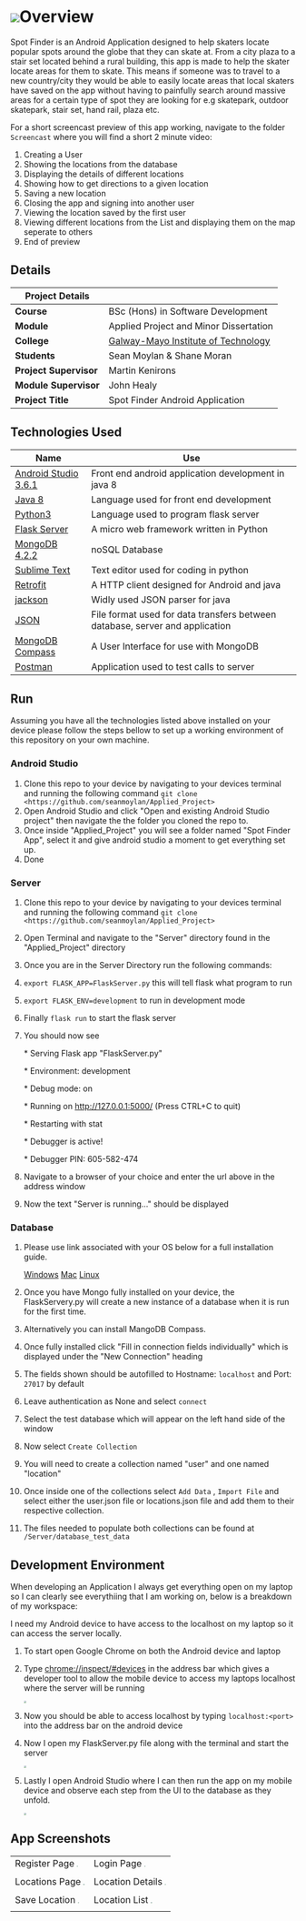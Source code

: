 # ![](images/SpotFinder.png)Overview 

Spot Finder is an Android Application designed to help skaters locate popular spots around the globe that they can skate at. From a city plaza to a stair set located behind a rural building, this app is made to help the skater locate areas for them to skate. This means if someone was to travel to a new country/city they would be able to easily locate areas that local skaters have saved on the app without having to painfully search around massive areas for a certain type of spot they are looking for e.g skatepark, outdoor skatepark, stair set, hand rail, plaza etc.

For a short screencast preview of this app working, navigate to the folder `Screencast` where you will find a short 2 minute video:

1. Creating a User
2. Showing the locations from the database
3. Displaying the details of different locations
4. Showing how to get directions to a given location
5. Saving a new location
6. Closing the app and signing into another user
7. Viewing the location saved by the first user
8. Viewing different locations from the List and displaying them on the map seperate to others
9. End of preview

## Details

| Project Details   |     |
| --- | --- |
| **Course** | BSc (Hons) in Software Development  |
| **Module** |  Applied Project and Minor Dissertation |
| **College** | [Galway-Mayo Institute of Technology](http://www.gmit.ie/) |
| **Students** | Sean Moylan & Shane Moran |
| **Project Supervisor** | Martin Kenirons |
| **Module Supervisor** | John Healy |
| **Project Title** | Spot Finder Android Application |



## Technologies Used

| Name                                                         | Use                                                          |
| ------------------------------------------------------------ | ------------------------------------------------------------ |
| [Android Studio 3.6.1](https://developer.android.com/studio) | Front end android application development in java 8          |
| [Java 8](https://www.oracle.com/technetwork/java/javase/overview/java8-2100321.html) | Language used for front end development                      |
| [Python3](https://www.python.org/downloads/)                 | Language used to program flask server                        |
| [Flask Server](https://flask.palletsprojects.com/en/1.1.x/)  | A micro web framework written in Python                      |
| [MongoDB 4.2.2](https://www.mongodb.com/)                    | noSQL Database                                               |
| [Sublime Text](https://www.sublimetext.com/)                 | Text editor used for coding in python                        |
| [Retrofit](https://square.github.io/retrofit/)               | A HTTP client designed for Android and java                  |
| [jackson](https://github.com/FasterXML/jackson)              | Widly used JSON parser for java                              |
| [JSON](https://en.wikipedia.org/wiki/JSON)                   | File format used for data transfers between database, server and application |
| [MongoDB Compass](https://www.mongodb.com/products/compass)  | A User Interface for use with MongoDB                        |
| [Postman](https://www.postman.com/)                          | Application used to test calls to server                     |



## Run

Assuming you have all the technologies listed above installed on your device please follow the steps bellow to set up a working environment of this repository on your own machine.

### Android Studio

1. Clone this repo to your device by navigating to your devices terminal and running the following command `git clone <https://github.com/seanmoylan/Applied_Project>`
2. Open Android Studio and click "Open and existing Android Studio project" then navigate the the folder you cloned the repo to.
3. Once inside "Applied_Project"  you will see a folder named "Spot Finder App", select it and give android studio a moment to get everything set up.
4. Done

### Server

1. Clone this repo to your device by navigating to your devices terminal and running the following command `git clone <https://github.com/seanmoylan/Applied_Project>`

2. Open Terminal and navigate to the "Server" directory found in the "Applied_Project" directory

3. Once you are in the Server Directory run the following commands:

4. `export FLASK_APP=FlaskServer.py` this will tell flask what program to run

5. `export FLASK_ENV=development` to run in development mode

6. Finally `flask run` to start the flask server

7. You should now see

    \* Serving Flask app "FlaskServer.py" 

    \* Environment: development

    \* Debug mode: on

    \* Running on http://127.0.0.1:5000/ (Press CTRL+C to quit)

    \* Restarting with stat

    \* Debugger is active!

    \* Debugger PIN: 605-582-474

8. Navigate to a browser of your choice and enter the url above in the address window

9. Now the text "Server is running..." should be displayed

### Database

1. Please use link associated with your OS below for a full installation guide.

   [Windows](https://docs.mongodb.com/manual/tutorial/install-mongodb-on-windows/)  [Mac](https://docs.mongodb.com/manual/tutorial/install-mongodb-on-os-x/)  [Linux](https://docs.mongodb.com/manual/administration/install-on-linux/)
   
2. Once you have Mongo fully installed on your device, the FlaskServery.py will create a new instance of a database when it is run for the first time.

3. Alternatively you can install MangoDB Compass.

4. Once fully installed click "Fill in connection fields individually" which is displayed under the "New Connection" heading

5. The fields shown should be autofilled to Hostname: `localhost` and Port: `27017` by default

6. Leave authentication as None and select `connect`

7. Select the test database which will appear on the left hand side of the window

8. Now select `Create Collection`

9. You will need to create a collection named "user" and one named "location"

10. Once inside one of the collections select `Add Data` , `Import File` and select either the user.json file or locations.json file and add them to their respective collection.

14. The files needed to populate both collections can be found at` /Server/database_test_data`



## Development Environment

When developing an Application I always get everything open on my laptop so I can clearly see everythiing that I am working on, below is a breakdown of my workspace:



I need my Android device to have access to the localhost on my laptop so it can access the server locally.

1. To start open Google Chrome on both the Android device and laptop

2. Type [chrome://inspect/#devices](chrome://inspect/#devices) in the address bar which gives a developer tool to allow the mobile device to access my laptops localhost where the server will be running

   <img src="images/chrome.png" style="zoom:25%;" />

   

3. Now you should be able to access localhost by typing `localhost:<port>` into the address bar on the android device

4. Now I open my FlaskServer.py file along with the terminal and start the server

   <img src="images/terminalsublime.png" style="zoom: 25%;" />

   

5. Lastly I open Android Studio where I can then run the app on my mobile device and observe each step from the UI to the database as they unfold.

   <img src="images/androidstudio.png" style="zoom: 25%;" />

   
   
   


## App Screenshots

|                                                              |                                                              |
| ------------------------------------------------------------ | ------------------------------------------------------------ |
| Register Page   <img src="Screenshots/register.jpg" style="zoom: 15%;" /> | Login Page        <img src="Screenshots/login.jpg" style="zoom: 15%;" /> |
|                                                              |                                                              |
| Locations Page <img src="Screenshots/locations.jpg" style="zoom: 15%;" /> | Location Details <img src="Screenshots/location_details.jpg" style="zoom: 15%;" /> |
|                                                              |                                                              |
| Save Location   <img src="Screenshots/save_location.jpg" style="zoom: 15%;" /> | Location List      <img src="Screenshots/my_locations.jpg" style="zoom: 15%;" /> |
|                                                              |                                                              |



